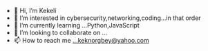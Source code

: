 - 👋 Hi, I’m Kekeli 
- 👀 I’m interested in cybersecurity,networking,coding...in that order
- 🌱 I’m currently learning ...Python,JavaScript
- 💞️ I’m looking to collaborate on ...
- 📫 How to reach me ...keknorgbey@yahoo.com

<!---
kekubezos/kekubezos is a ✨ special ✨ repository because its `README.md` (this file) appears on your GitHub profile.
You can click the Preview link to take a look at your changes.
--->

